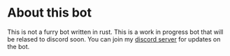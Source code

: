 # About this bot
This is not a furry bot written in rust. This is a work in progress bot that will be relased to discord soon. You can join my <a href="https://julians.work/cum" target="_blank">discord server</a> for updates on the bot.
